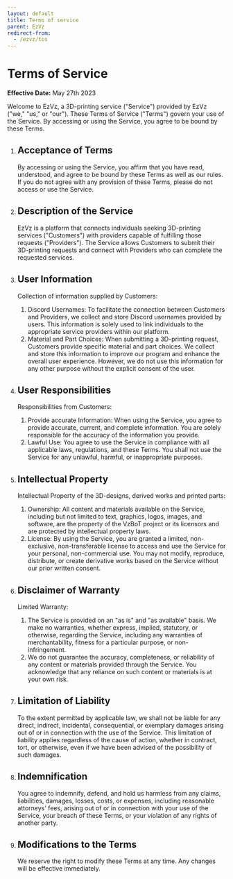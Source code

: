 ```yaml
---
layout: default
title: Terms of service
parent: EzVz
redirect-from:
  - /ezvz/tos
---
```


# Terms of Service

**Effective Date:** May 27th 2023

Welcome to EzVz, a 3D-printing service ("Service") provided by EzVz ("we," "us," or "our"). These Terms of Service ("Terms") govern your use of the Service. By accessing or using the Service, you agree to be bound by these Terms.

1. ## Acceptance of Terms

    By accessing or using the Service, you affirm that you have read, understood, and agree to be bound by these Terms as well as our rules. If you do not agree with any provision of these Terms, please do not access or use the Service.

2. ## Description of the Service

    EzVz is a platform that connects individuals seeking 3D-printing services ("Customers") with providers capable of fulfilling those requests ("Providers"). The Service allows Customers to submit their 3D-printing requests and connect with Providers who can complete the requested services.

3. ## User Information

    Collection of information supplied by Customers:

    1. Discord Usernames: To facilitate the connection between Customers and Providers, we collect and store Discord usernames provided by users. This information is solely used to link individuals to the appropriate service providers within our platform.
    2. Material and Part Choices: When submitting a 3D-printing request, Customers provide specific material and part choices. We collect and store this information to improve our program and enhance the overall user experience. However, we do not use this information for any other purpose without the explicit consent of the user.

4. ## User Responsibilities

    Responsibilities from Customers:

    1. Provide accurate Information: When using the Service, you agree to provide accurate, current, and complete information. You are solely responsible for the accuracy of the information you provide.
    2. Lawful Use: You agree to use the Service in compliance with all applicable laws, regulations, and these Terms. You shall not use the Service for any unlawful, harmful, or inappropriate purposes.

5. ## Intellectual Property

    Intellectual Property of the 3D-designs, derived works and printed parts:

    1. Ownership: All content and materials available on the Service, including but not limited to text, graphics, logos, images, and software, are the property of the VzBoT project or its licensors and are protected by intellectual property laws.
    2. License: By using the Service, you are granted a limited, non-exclusive, non-transferable license to access and use the Service for your personal, non-commercial use. You may not modify, reproduce, distribute, or create derivative works based on the Service without our prior written consent.

6. ## Disclaimer of Warranty

    Limited Warranty:

    1. The Service is provided on an "as is" and "as available" basis. We make no warranties, whether express, implied, statutory, or otherwise, regarding the Service, including any warranties of merchantability, fitness for a particular purpose, or non-infringement.
    2. We do not guarantee the accuracy, completeness, or reliability of any content or materials provided through the Service. You acknowledge that any reliance on such content or materials is at your own risk.

7. ## Limitation of Liability

    To the extent permitted by applicable law, we shall not be liable for any direct, indirect, incidental, consequential, or exemplary damages arising out of or in connection with the use of the Service. This limitation of liability applies regardless of the cause of action, whether in contract, tort, or otherwise, even if we have been advised of the possibility of such damages.

8. ## Indemnification

    You agree to indemnify, defend, and hold us harmless from any claims, liabilities, damages, losses, costs, or expenses, including reasonable attorneys' fees, arising out of or in connection with your use of the Service, your breach of these Terms, or your violation of any rights of another party.

9. ## Modifications to the Terms

    We reserve the right to modify these Terms at any time. Any changes will be effective immediately.
